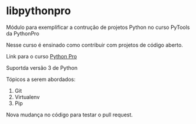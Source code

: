 # libpythonpro
Módulo para exemplificar a contrução de projetos Python no curso PyTools da PythonPro

Nesse curso é ensinado como contribuir com projetos de código aberto.

Link para o curso [Python Pro](https://www.python.pro.br/)

Suportda versão 3 de Python

Tópicos a serem abordados:
1. Git
2. Virtualenv
3. Pip

Nova mudança no código para testar o pull request.
